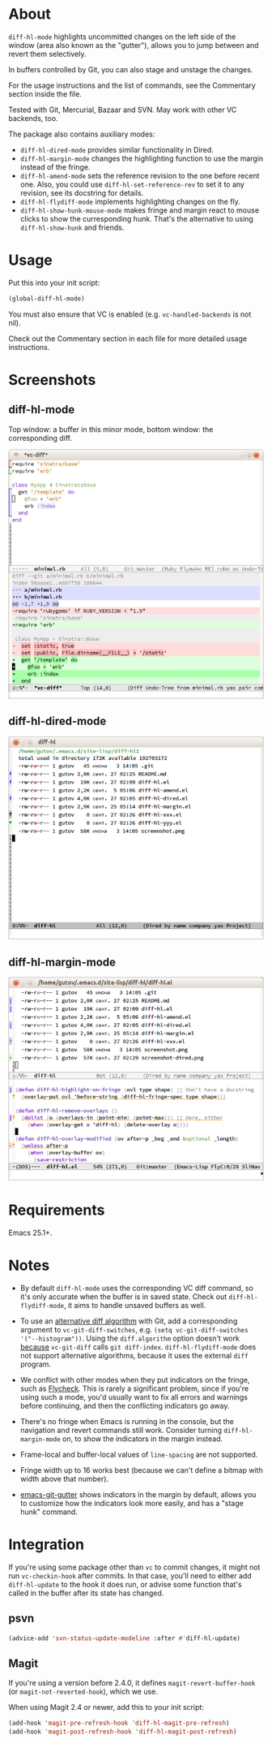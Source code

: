 About
=====

`diff-hl-mode` highlights uncommitted changes on the left side of the
window (area also known as the "gutter"), allows you
to jump between and revert them selectively.

In buffers controlled by Git, you can also stage and unstage the changes.

For the usage instructions and the list of commands, see the Commentary section
inside the file.

Tested with Git, Mercurial, Bazaar and SVN. May work with other VC backends, too.

The package also contains auxiliary modes:

* `diff-hl-dired-mode` provides similar functionality in Dired.
* `diff-hl-margin-mode` changes the highlighting function to
  use the margin instead of the fringe.
* `diff-hl-amend-mode` sets the reference revision to the one before
  recent one. Also, you could use `diff-hl-set-reference-rev` to set
  it to any revision, see its docstring for details.
* `diff-hl-flydiff-mode` implements highlighting changes on the fly.
* `diff-hl-show-hunk-mouse-mode` makes fringe and margin react to
  mouse clicks to show the curresponding hunk. That's the alternative
  to using `diff-hl-show-hunk` and friends.

Usage
=====

Put this into your init script:

```lisp
(global-diff-hl-mode)
```

You must also ensure that VC is enabled (e.g. `vc-handled-backends` is
not nil).

Check out the Commentary section in each file for more detailed usage
instructions.

Screenshots
=====

diff-hl-mode
-----
Top window: a buffer in this minor mode, bottom window: the corresponding diff.

![screenie](screenshot.png)

diff-hl-dired-mode
-----

![screenie](screenshot-dired.png)

diff-hl-margin-mode
-----

![screenie](screenshot-margin.png)

Requirements
=====

Emacs 25.1+.

Notes
=====

* By default `diff-hl-mode` uses the corresponding VC diff command, so
  it's only accurate when the buffer is in saved state. Check out
  `diff-hl-flydiff-mode`, it aims to handle unsaved buffers as well.

* To use an
  [alternative diff algorithm](http://stackoverflow.com/questions/32365271/whats-the-difference-between-git-diff-patience-and-git-diff-histogram)
  with Git, add a corresponding argument to `vc-git-diff-switches`,
  e.g. `(setq vc-git-diff-switches '("--histogram"))`. Using the
  `diff.algorithm` option doesn't work
  [because](http://article.gmane.org/gmane.comp.version-control.git/294622)
  `vc-git-diff` calls `git diff-index`. `diff-hl-flydiff-mode` does
  not support alternative algorithms, because it uses the external
  `diff` program.

* We conflict with other modes when they put indicators on the fringe,
  such as [Flycheck](https://github.com/flycheck/flycheck). This is
  rarely a significant problem, since if you're using such a mode,
  you'd usually want to fix all errors and warnings before continuing,
  and then the conflicting indicators go away.

* There's no fringe when Emacs is running in the console, but the navigation
  and revert commands still work. Consider turning `diff-hl-margin-mode` on,
  to show the indicators in the margin instead.

* Frame-local and buffer-local values of `line-spacing` are not supported.

* Fringe width up to 16 works best (because we can't define a bitmap
  with width above that number).

* [emacs-git-gutter](https://github.com/syohex/emacs-git-gutter) shows
  indicators in the margin by default, allows you to customize how the
  indicators look more easily, and has a "stage hunk" command.

Integration
=====

If you're using some package other than `vc` to commit changes, it might
not run `vc-checkin-hook` after commits. In that case, you'll need to
either add `diff-hl-update` to the hook it does run, or advise some
function that's called in the buffer after its state has changed.

psvn
-----

```lisp
(advice-add 'svn-status-update-modeline :after #'diff-hl-update)
```

Magit
-----

If you're using a version before 2.4.0, it defines `magit-revert-buffer-hook`
(or `magit-not-reverted-hook`), which we use.

When using Magit 2.4 or newer, add this to your init script:

```lisp
(add-hook 'magit-pre-refresh-hook 'diff-hl-magit-pre-refresh)
(add-hook 'magit-post-refresh-hook 'diff-hl-magit-post-refresh)
```
